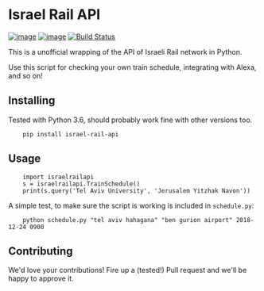 # Israel Rail API
[![image](https://img.shields.io/pypi/v/israel-rail-api.svg)](https://pypi.org/project/israel-rail-api/)
[![image](https://img.shields.io/pypi/l/israel-rail-api.svg)](https://pypi.org/project/israel-rail-api/)
[![Build Status](https://travis-ci.org/sh0oki/israel-rail-api.svg?branch=master)](https://travis-ci.org/sh0oki/israel-rail-api)

This is a unofficial wrapping of the API of Israeli Rail network in Python.

Use this script for checking your own train schedule, integrating with Alexa, and so on!

## Installing
Tested with Python 3.6, should probably work fine with other versions too.

        pip install israel-rail-api

## Usage
        import israelrailapi
        s = israelrailapi.TrainSchedule()
        print(s.query('Tel Aviv University', 'Jerusalem Yitzhak Navon'))
        
A simple test, to make sure the script is working is included in `schedule.py`:

        python schedule.py "tel aviv hahagana" "ben gurion airport" 2018-12-24 0900 
        

## Contributing
We'd love your contributions! Fire up a (tested!) Pull request and we'll be happy to approve it.
